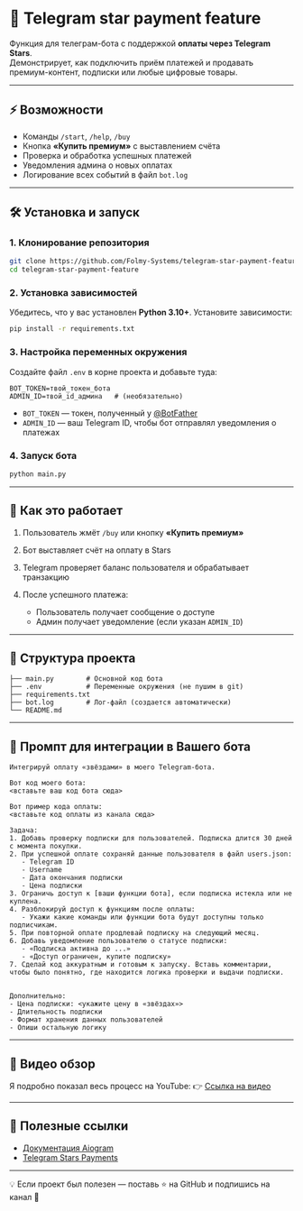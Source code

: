 # 💫 Telegram star payment feature

Функция для телеграм-бота с поддержкой **оплаты через Telegram Stars**.  
Демонстрирует, как подключить приём платежей и продавать премиум-контент, подписки или любые цифровые товары.

---

## ⚡ Возможности
- Команды `/start`, `/help`, `/buy`
- Кнопка **«Купить премиум»** с выставлением счёта
- Проверка и обработка успешных платежей
- Уведомления админа о новых оплатах
- Логирование всех событий в файл `bot.log`

---

## 🛠 Установка и запуск

### 1. Клонирование репозитория
```bash
git clone https://github.com/Folmy-Systems/telegram-star-payment-feature
cd telegram-star-payment-feature
````

### 2. Установка зависимостей

Убедитесь, что у вас установлен **Python 3.10+**.
Установите зависимости:

```bash
pip install -r requirements.txt
```

### 3. Настройка переменных окружения

Создайте файл `.env` в корне проекта и добавьте туда:

```env
BOT_TOKEN=твой_токен_бота
ADMIN_ID=твой_id_админа   # (необязательно)
```

* `BOT_TOKEN` — токен, полученный у [@BotFather](https://t.me/BotFather)
* `ADMIN_ID` — ваш Telegram ID, чтобы бот отправлял уведомления о платежах

### 4. Запуск бота

```bash
python main.py
```

---

## 📖 Как это работает

1. Пользователь жмёт `/buy` или кнопку **«Купить премиум»**
2. Бот выставляет счёт на оплату в Stars
3. Telegram проверяет баланс пользователя и обрабатывает транзакцию
4. После успешного платежа:

   * Пользователь получает сообщение о доступе
   * Админ получает уведомление (если указан `ADMIN_ID`)

---

## 📂 Структура проекта

```
├── main.py        # Основной код бота
├── .env           # Переменные окружения (не пушим в git)
├── requirements.txt
├── bot.log        # Лог-файл (создается автоматически)
└── README.md
```

---

## 🔗 Промпт для интеграции в Вашего бота

```
Интегрируй оплату «звёздами» в моего Telegram-бота. 

Вот код моего бота:
<вставьте ваш код бота сюда>

Вот пример кода оплаты: 
<вставьте код оплаты из канала сюда>

Задача:
1. Добавь проверку подписки для пользователей. Подписка длится 30 дней с момента покупки.
2. При успешной оплате сохраняй данные пользователя в файл users.json:
   - Telegram ID
   - Username
   - Дата окончания подписки
   - Цена подписки
3. Ограничь доступ к [ваши функции бота], если подписка истекла или не куплена. 
4. Разблокируй доступ к функциям после оплаты:
   - Укажи какие команды или функции бота будут доступны только подписчикам.
5. При повторной оплате продлевай подписку на следующий месяц.
6. Добавь уведомление пользователю о статусе подписки:
   - «Подписка активна до ...»
   - «Доступ ограничен, купите подписку»
7. Сделай код аккуратным и готовым к запуску. Вставь комментарии, чтобы было понятно, где находится логика проверки и выдачи подписки.


Дополнительно:
- Цена подписки: <укажите цену в «звёздах»>
- Длительность подписки 
- Формат хранения данных пользователей 
- Опиши остальную логику
```

---

## 🎥 Видео обзор

Я подробно показал весь процесс на YouTube:
👉 [Ссылка на видео](https://youtu.be/P35SxM4umSU)

---

## 🔗 Полезные ссылки

* [Документация Aiogram](https://docs.aiogram.dev/)
* [Telegram Stars Payments](https://core.telegram.org/stars)

---

💡 Если проект был полезен — поставь ⭐ на GitHub и подпишись на канал 🚀